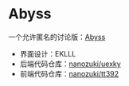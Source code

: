 # Abyss

一个允许匿名的讨论版：[Abyss](https://abyss.club)

* 界面设计：EKLLL
* 后端代码仓库：[nanozuki/uexky](https://github.com/nanozuki/uexky)
* 前端代码仓库：[nanozuki/tt392](https://github.com/nanozuki/tt392)
